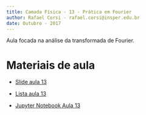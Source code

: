 ```yaml
---
title: Camada Física - 13 - Prática em Fourier
author: Rafael Corsi - rafael.corsi@insper.edu.br
date: Outubro - 2017
---
```


Aula focada na análise da transformada de Fourier.

# Materiais de aula

- [Slide aula 13](https://github.com/Insper/Camada-Fisica-Computacao/blob/master/2-Aulas/13-Pratica-Fourier/13-Slides-Pratica-Fourier.pdf)

- [Lista aula 13](https://github.com/Insper/Camada-Fisica-Computacao/blob/master/2-Aulas/13-Pratica-Fourier/13-Lista-Pratica-Fourier.pdf)

- [Jupyter Notebook Aula 13](https://github.com/Insper/Camada-Fisica-Computacao/blob/master/2-Aulas/08-CRC/13-Notebook-Pratica-Fourier.ipynb)
